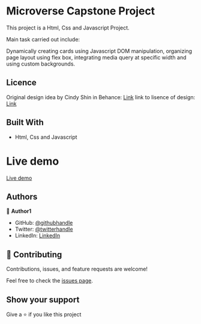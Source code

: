 # Microverse Capstone Project

This project is a Html, Css and Javascript Project.

Main task carried out include:

Dynamically creating cards using Javascript DOM manipulation, organizing page layout using flex box, integrating media query at specific width and using custom backgrounds.

## Licence

Original design idea by Cindy Shin in Behance: [Link](https://www.behance.net/adagio07) link to lisence of design: [Link](https://creativecommons.org/licenses/by-nc/4.0/legalcode)

## Built With

- Html, Css and Javascript

# Live demo

[Live demo](https://aminabuhari.github.io/Project-Capstone/)

## Authors

👤 **Author1**

- GitHub: [@githubhandle](https://github.com/AminaBuhari)
- Twitter: [@twitterhandle](https://twitter.com/AminaBuhari)
- LinkedIn: [LinkedIn](https://linkedin.com/in/AminaBuhari)

## 🤝 Contributing

Contributions, issues, and feature requests are welcome!

Feel free to check the [issues page](../../issues/).

## Show your support

Give a ⭐️ if you like this project
